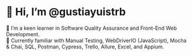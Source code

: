 # 👋 Hi, I’m @gustiayuistrb

👀 I’m a keen learner in Software Quality Assurance and Front-End Web Development.  
🌱 Currently familiar with Manual Testing, WebDriverIO (JavaScript), Mocha & Chai, SQL, Postman, Cypress, Trello, Allure, Excel, and Appium.



<!--
**gustiayuistrb/gustiayuistrb** is a ✨ _special_ ✨ repository because its `README.md` (this file) appears on your GitHub profile.

Here are some ideas to get you started:

- 🔭 I’m currently working on ...
- 🌱 I’m currently learning ...
- 👯 I’m looking to collaborate on ...
- 🤔 I’m looking for help with ...
- 💬 Ask me about ...
- 📫 How to reach me: ...
- 😄 Pronouns: ...
- ⚡ Fun fact: ...
-->
